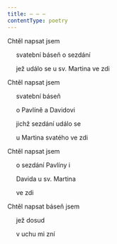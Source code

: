 ```yaml
---
title: – – –
contentType: poetry
---
```


<section>

Chtěl napsat jsem

     svatební báseň o sezdání

     jež událo se u sv. Martina ve zdi

</section>

<section>

Chtěl napsat jsem

     svatební báseň

     o Pavlíně a Davidovi

     jichž sezdání událo se

     u Martina svatého ve zdi

</section>

<section>

Chtěl napsat jsem

     o sezdání Pavlíny i

     Davida u sv. Martina

     ve zdi

</section>

<section>

Chtěl napsat báseň jsem

     jež dosud

     v uchu mi zní

</section>
